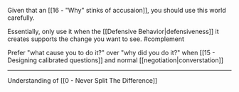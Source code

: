 Given that an [[16 - "Why" stinks of accusaion]],  you should use this world carefully.

Essentially, only use it when the [[Defensive Behavior|defensiveness]] it creates supports the change you want to see. #complement 

Prefer "what cause you to do it?" over "why did you do it?" when [[15 - Designing calibrated questions]] and normal [[negotiation|converstation]]

---

Understanding of [[0 - Never Split The Difference]]
